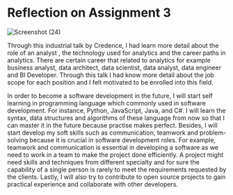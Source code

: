 # Reflection on Assignment 3

![Screenshot (24)](https://github.com/siohyingyi/assignment-3-report/assets/150785597/69a1ec81-3cb9-4d07-ad62-3894eaecc8c7)

Through this industrial talk by Credence, I had learn more detail about the role of an analyst , the technology used for analytics and the career paths in analytics.
There are certain career that related to analytics for example business analyst, data architect, data scientist, data analyst, data engineer and BI Developer.
Through this talk I had know more detail about the job scope for each position and I felt motivated to be enrolled into this field.

In order to become a software development in the future, I will start self learning in programming language which commonly used in software development. 
For instance, Python, JavaScript, Java, and C#. I will learn the syntax, data structures and algorithms of these language from now so that I can master it in the future because practise makes perfect.
Besides, I will start develop my soft skills such as communication, teamwork and problem-solving because it is crucial in software development roles. 
For example, teamwork and communication is essential in developing a software as we need to work in a team to make the project done efficiently. A project might need skills and techniques
from different specialty and for sure the capability of a single person is rarely to meet the requirements requested by the clients.
Lastly, I will also try to contribute to open source projects to gain practical experience and collaborate with other developers. 
